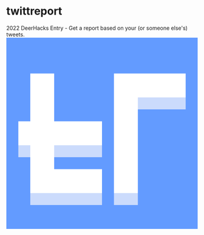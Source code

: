 # twittreport
2022 DeerHacks Entry - Get a report based on your (or someone else's) tweets.
<img src="logo 512.png" width="512"/>
